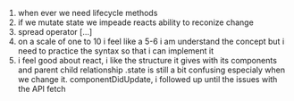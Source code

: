 1. when ever we need lifecycle methods
2. if we mutate state we impeade reacts ability to reconize change
3. spread operator [...]
4. on a scale of one to 10 i feel like a 5-6 i am understand the concept but i need to practice the syntax so that i can implement it
5. i feel good about react, i like the structure it gives with its components and parent child relationship .state is still a bit confusing especialy when we change it. componentDidUpdate, i followed up until the issues with the API fetch  
